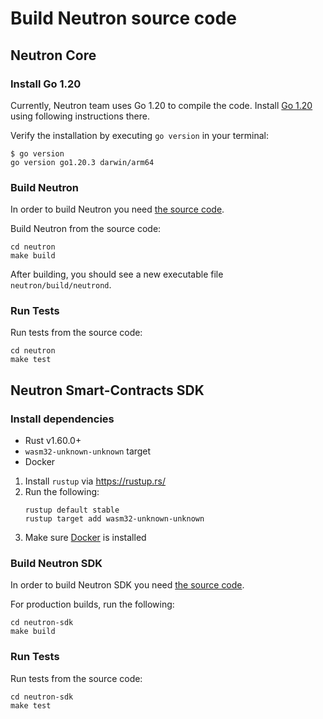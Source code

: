 # Build Neutron source code

## Neutron Core

### Install Go 1.20
Currently, Neutron team uses Go 1.20 to compile the code.
Install [Go 1.20](https://go.dev/doc/install) using following instructions there.

Verify the installation by executing `go version` in your terminal:
```shell
$ go version
go version go1.20.3 darwin/arm64
```

### Build Neutron
In order to build Neutron you need [the source code](https://github.com/neutron-org/neutron).

Build Neutron from the source code:

```shell
cd neutron
make build
```

After building, you should see a new executable file `neutron/build/neutrond`.

### Run Tests
Run tests from the source code:

```shell
cd neutron
make test
```

## Neutron Smart-Contracts SDK

### Install dependencies

- Rust v1.60.0+
- `wasm32-unknown-unknown` target
- Docker

1. Install `rustup` via https://rustup.rs/
2. Run the following:
    ```shell
    rustup default stable
    rustup target add wasm32-unknown-unknown
    ```
3. Make sure [Docker](https://www.docker.com/) is installed

### Build Neutron SDK
In order to build Neutron SDK you need [the source code](https://github.com/neutron-org/neutron-sdk).

For production builds, run the following:
```shell
cd neutron-sdk
make build
```

### Run Tests
Run tests from the source code:

```shell
cd neutron-sdk
make test
```

